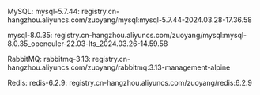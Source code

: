 MySQL:
  mysql-5.7.44:
    registry.cn-hangzhou.aliyuncs.com/zuoyang/mysql:mysql-5.7.44-2024.03.28-17.36.58
      
  mysql-8.0.35:
    registry.cn-hangzhou.aliyuncs.com/zuoyang/mysql:mysql-8.0.35_openeuler-22.03-lts_2024.03.26-14.59.58

RabbitMQ:
  rabbitmq-3.13:
    registry.cn-hangzhou.aliyuncs.com/zuoyang/rabbitmq:3.13-management-alpine

Redis:
  redis-6.2.9:
    registry.cn-hangzhou.aliyuncs.com/zuoyang/redis:6.2.9
